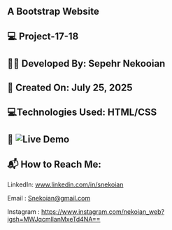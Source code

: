 ## A Bootstrap Website






## 💻 Project-17-18

## 👨‍💻 Developed By: Sepehr Nekooian

## 📅 Created On: July 25, 2025

## 💻Technologies Used: HTML/CSS 

## 🔗 ![Live Demo](https://sepehrnekooian.github.io/Photography-myself/)

## 📬 How to Reach Me:

LinkedIn: www.linkedin.com/in/snekoian

Email : Snekoian@gmail.com

Instagram : https://www.instagram.com/nekoian_web?igsh=MWJqcmllanMxeTd4NA==
